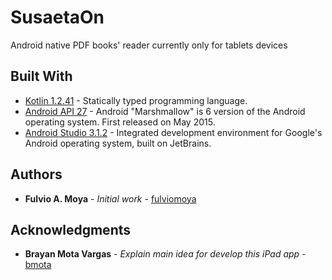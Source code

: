 # SusaetaOn
Android native PDF books' reader currently only for tablets devices

## Built With

* [Kotlin 1.2.41](https://kotlinlang.org/docs/reference/) - Statically typed programming language.
* [Android API 27](https://kotlinlang.org/docs/reference/) - Android "Marshmallow" is 6 version of the Android operating system. First released on May 2015.  
* [Android Studio 3.1.2](https://developer.android.com/studio/) - Integrated development environment for Google's Android operating system, built on JetBrains.  

## Authors

* **Fulvio A. Moya** - *Initial work* - [fulviomoya](https://github.com/fulviomoya)

## Acknowledgments

* **Brayan Mota Vargas** - *Explain main idea for develop this iPad app* - [bmota](https://github.com/bmota)
